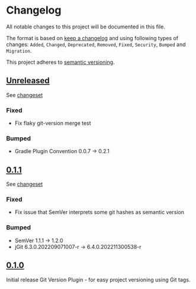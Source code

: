 # Changelog

All notable changes to this project will be documented in this file.

The format is based on [keep a changelog](http://keepachangelog.com/en/1.0.0/) and using following
types of changes: `Added`, `Changed`, `Deprecated`, `Removed`, `Fixed`, `Security`, `Bumped` and `Migration`.

This project adheres to [semantic versioning](http://semver.org/spec/v2.0.0.html).

## [Unreleased](https://github.com/bitfunk/gradle-plugins/releases/latest)

See [changeset](https://github.com/bitfunk/gradle-plugins/compare/plugin-tool-git-version@v0.1.0...main)

### Fixed

- Fix flaky git-version merge test

### Bumped

- Gradle Plugin Convention 0.0.7 -> 0.2.1

## [0.1.1](https://github.com/bitfunk/gradle-plugins/releases/tag/plugin-tool-git-version@v0.1.1)

See [changeset](https://github.com/bitfunk/gradle-plugins/compare/plugin-tool-git-version@v0.1.0...plugin-tool-git-version@v0.1.1)

### Fixed

- Fix issue that SemVer interprets some git hashes as semantic version

### Bumped

- SemVer 1.1.1 -> 1.2.0
- jGit 6.3.0.202209071007-r -> 6.4.0.202211300538-r

## [0.1.0](https://github.com/bitfunk/gradle-plugins/releases/tag/plugin-tool-git-version@v0.1.0)

Initial release Git Version Plugin - for easy project versioning using Git tags.
